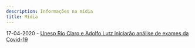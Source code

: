 ```yaml
---
description: Informações na mídia
title: Mídia
---
```


17-04-2020 - [Unesp Rio Claro e Adolfo Lutz iniciarão análise de exames da Covid-19](https://www.jornalcidade.net/rc/unesp-rio-claro-e-adolfo-lutz-iniciarao-analise-de-exames-da-covid-19/149980/)